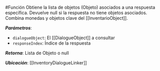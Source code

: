 #Función
Obtiene la lista de objetos (Objeto) asociados a una respuesta específica. Devuelve null si la respuesta no tiene objetos asociados. Combina monedas y objetos clave del [[InventarioObject]].

**_Parámetros_**:

- `dialogueObject`: El [[DialogueObject]] a consultar
- `responseIndex`: Índice de la respuesta

**_Retorna_**: Lista de Objeto o null

**_Ubicación_**: [[InventoryDialogueLinker]]